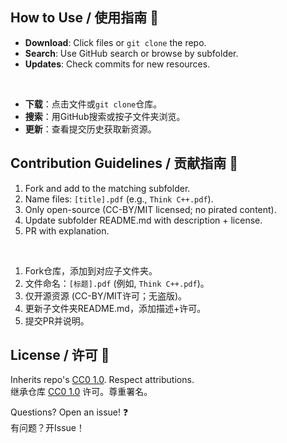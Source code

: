 
## How to Use / 使用指南 🚀
- **Download**: Click files or `git clone` the repo. 
- **Search**: Use GitHub search or browse by subfolder. 
- **Updates**: Check commits for new resources. 
  
<br>

- **下载**：点击文件或`git clone`仓库。 
- **搜索**：用GitHub搜索或按子文件夹浏览。 
- **更新**：查看提交历史获取新资源。 

## Contribution Guidelines / 贡献指南 🤝
1. Fork and add to the matching subfolder. 
2. Name files: `[title].pdf` (e.g., `Think C++.pdf`). 
3. Only open-source (CC-BY/MIT licensed; no pirated content). 
4. Update subfolder README.md with description + license. 
5. PR with explanation. 
   
<br>

1. Fork仓库，添加到对应子文件夹。 
2. 文件命名：`[标题].pdf` (例如, `Think C++.pdf`)。 
3. 仅开源资源 (CC-BY/MIT许可；无盗版)。 
4. 更新子文件夹README.md，添加描述+许可。 
5. 提交PR并说明。 

## License / 许可 📜
Inherits repo's [CC0 1.0](https://creativecommons.org/publicdomain/zero/1.0/). Respect attributions. 
<br>
继承仓库 [CC0 1.0](https://creativecommons.org/publicdomain/zero/1.0/) 许可。尊重署名。

Questions? Open an issue! ❓   
有问题？开Issue！ 
